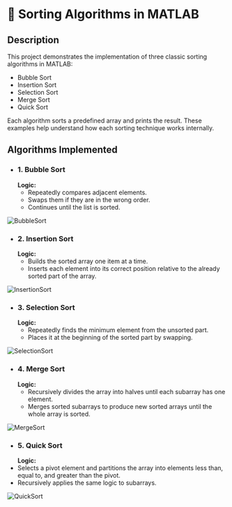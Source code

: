 # 📌 Sorting Algorithms in MATLAB
## Description
This project demonstrates the implementation of three classic sorting algorithms in MATLAB:
- Bubble Sort
- Insertion Sort
- Selection Sort
- Merge Sort
- Quick Sort

Each algorithm sorts a predefined array and prints the result. These examples help understand how each sorting technique works internally.

## Algorithms Implemented
- ### 1. Bubble Sort
   **Logic:**
  - Repeatedly compares adjacent elements.
  - Swaps them if they are in the wrong order.
  - Continues until the list is sorted.
  
![BubbleSort](https://github.com/user-attachments/assets/6cdced4c-d59b-4e09-9941-4cc284fbffc4)

- ### 2. Insertion Sort
   **Logic:**
  - Builds the sorted array one item at a time.
  - Inserts each element into its correct position relative to the already sorted part of the array.
  
![InsertionSort](https://github.com/user-attachments/assets/9a9aef35-be4e-45a5-b083-8c3f4805b25f)

- ### 3. Selection Sort
   **Logic:**
  - Repeatedly finds the minimum element from the unsorted part.
  - Places it at the beginning of the sorted part by swapping.

![SelectionSort](https://github.com/user-attachments/assets/f4200dc4-c058-405a-9572-231a9019bf51)

- ### 4. Merge Sort
   **Logic:**
  - Recursively divides the array into halves until each subarray has one element.
  - Merges sorted subarrays to produce new sorted arrays until the whole array is sorted.
    
![MergeSort](https://github.com/user-attachments/assets/2ee0623e-cbc5-40d7-90b0-18456ec6fbf5)

- ### 5. Quick Sort
   **Logic:**
 - Selects a pivot element and partitions the array into elements less than, equal to, and greater than the pivot.
 - Recursively applies the same logic to subarrays.

![QuickSort](https://github.com/user-attachments/assets/1a3be68f-e401-4785-8929-dcbb5768f99a)
